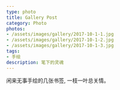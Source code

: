 ```yaml
---
type: photo
title: Gallery Post
category: Photo
photos:
- /assets/images/gallery/2017-10-1-1.jpg
- /assets/images/gallery/2017-10-1-2.jpg
- /assets/images/gallery/2017-10-1-3.jpg
tags:
- 手绘
description: 笔下的灵魂
---
```


闲来无事手绘的几张书签, 一枝一叶总关情。





